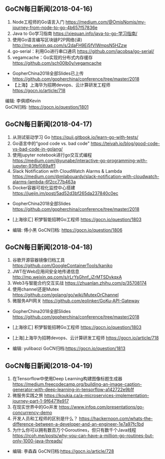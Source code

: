 ## GoCN每日新闻(2018-04-16)

1. Node工程师的Go语言入门 https://medium.com/@OmisNomis/my-journey-from-node-to-go-4b657f57836e
2. Java to Go学习指南 https://xiequan.info/java-to-go-学习指南/
3. 使用Go语言编写区块链P2P网络(译) http://mp.weixin.qq.com/s/2daFH9Ej5fVlWmpsN5HZzw
4. go-serial：利用Go进行串口通讯 https://github.com/jacobsa/go-serial/
5. vegamcache：Go实现的分布式内存缓存 https://github.com/sch00lb0y/vegamcache

* GopherChina2018全部Slides已上传 https://github.com/gopherchina/conference/tree/master/2018
* 【上海】上海华为招聘devops、云计算研发工程师 https://gocn.io/article/718

编辑: 李俱顺Kevin    
GoCN归档: https://gocn.io/question/1801


## GoCN每日新闻(2018-04-17)

1. 从测试驱动学习 Go https://quii.gitbook.io/learn-go-with-tests/
2. Go语言中的“good code vs. bad code" https://teivah.io/blog/good-code-vs-bad-code-in-golang/
3. 使用jupyter notebook进行go交互式编程 https://medium.com/@yunabe/interactive-go-programming-with-jupyter-93fbf089aff1
4. Slack Notification with CloudWatch Alarms & Lambda https://medium.com/@mlabouardy/slack-notification-with-cloudwatch-alarms-lambda-6f2cc77b463a
5. Docker容器可视化监控中心搭建 https://juejin.im/post/5ad52d3bf265da237840c0ec

* GopherChina2018全部Slides https://github.com/gopherchina/conference/tree/master/2018
* [上海徐汇] 积梦智能招聘Go工程师 https://gocn.io/question/1803

* 编辑: 傅小黑
GoCN归档: https://gocn.io/question/1806


## GoCN每日新闻(2018-04-18)

1. 谷歌开源容器镜像归档工具 https://github.com/GoogleContainerTools/kaniko
2. JWT在Web应用间安全地传递信息 http://mp.weixin.qq.com/s/rLrYsGhnf_iZrMTSDvkqxA
3. Web3与智能合约交互实战 https://zhuanlan.zhihu.com/p/35708174
4. 使用channel还是Mutex https://github.com/golang/go/wiki/MutexOrChannel
5. 微服务API网关 https://github.com/eolinker/GoKu-API-Gateway

* GopherChina2018全部Slides https://github.com/gopherchina/conference/tree/master/2018
* [上海徐汇] 积梦智能招聘Go工程师 https://gocn.io/question/1803
* [上海]上海华为招聘devops、云计算研发工程师 https://gocn.io/article/718

* 编辑: yulibaozi
GoCN归档:https://gocn.io/question/1813

## GoCN每日新闻(2018-04-19)

1. 在Tensorflow中使用Deep Learning构建图像标题生成器 https://medium.freecodecamp.org/building-an-image-caption-generator-with-deep-learning-in-tensorflow-a142722e9b1f
2. 微服务实践之旅  https://koukia.ca/a-microservices-implementation-journey-part-1-9f6471fe917
3. 在现实世界中的Go并发 https://www.infoq.com/presentations/go-concurrency-demo
4. 开发人员和工程师的区别是什么？ https://hackernoon.com/whats-the-difference-between-a-developer-and-an-engineer-1e7a97fc1bd
5. 为什么你可以拥有数百万个Goroutines，但只有数千个Java线程 https://rcoh.me/posts/why-you-can-have-a-million-go-routines-but-only-1000-java-threads/

* 编辑: 李森森
GoCN归档:https://gocn.io/article/728
